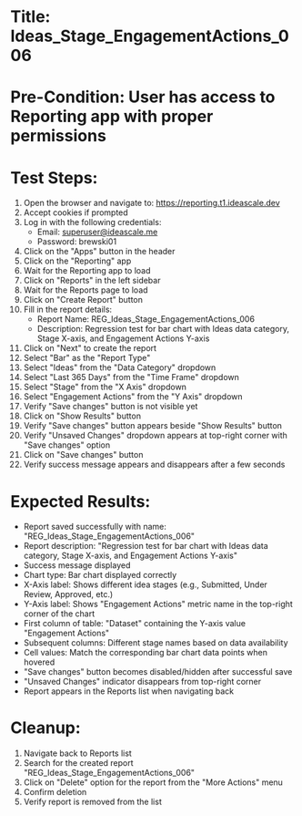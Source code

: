 # Title: Ideas_Stage_EngagementActions_006

# Pre-Condition: User has access to Reporting app with proper permissions

# Test Steps:
1. Open the browser and navigate to: https://reporting.t1.ideascale.dev
2. Accept cookies if prompted
3. Log in with the following credentials:
   - Email: superuser@ideascale.me
   - Password: brewski01
4. Click on the "Apps" button in the header
5. Click on the "Reporting" app
6. Wait for the Reporting app to load
7. Click on "Reports" in the left sidebar
8. Wait for the Reports page to load
9. Click on "Create Report" button
10. Fill in the report details:
    - Report Name: REG_Ideas_Stage_EngagementActions_006
    - Description: Regression test for bar chart with Ideas data category, Stage X-axis, and Engagement Actions Y-axis
11. Click on "Next" to create the report
12. Select "Bar" as the "Report Type"
13. Select "Ideas" from the "Data Category" dropdown
14. Select "Last 365 Days" from the "Time Frame" dropdown
15. Select "Stage" from the "X Axis" dropdown
16. Select "Engagement Actions" from the "Y Axis" dropdown
17. Verify "Save changes" button is not visible yet
18. Click on "Show Results" button
19. Verify "Save changes" button appears beside "Show Results" button
20. Verify "Unsaved Changes" dropdown appears at top-right corner with "Save changes" option
21. Click on "Save changes" button
22. Verify success message appears and disappears after a few seconds

# Expected Results:
- Report saved successfully with name: "REG_Ideas_Stage_EngagementActions_006"
- Report description: "Regression test for bar chart with Ideas data category, Stage X-axis, and Engagement Actions Y-axis"
- Success message displayed
- Chart type: Bar chart displayed correctly
- X-Axis label: Shows different idea stages (e.g., Submitted, Under Review, Approved, etc.)
- Y-Axis label: Shows "Engagement Actions" metric name in the top-right corner of the chart
- First column of table: "Dataset" containing the Y-axis value "Engagement Actions"
- Subsequent columns: Different stage names based on data availability
- Cell values: Match the corresponding bar chart data points when hovered
- "Save changes" button becomes disabled/hidden after successful save
- "Unsaved Changes" indicator disappears from top-right corner
- Report appears in the Reports list when navigating back

# Cleanup:
1. Navigate back to Reports list
2. Search for the created report "REG_Ideas_Stage_EngagementActions_006"
3. Click on "Delete" option for the report from the "More Actions" menu
4. Confirm deletion
5. Verify report is removed from the list